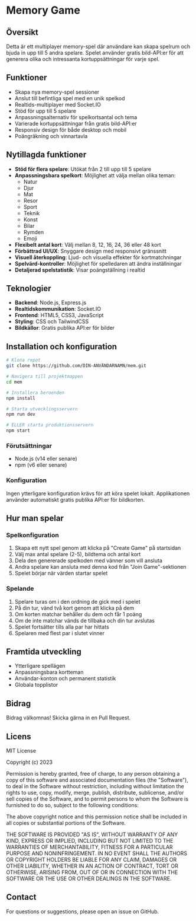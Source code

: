 # Memory Game

## Översikt
Detta är ett multiplayer memory-spel där användare kan skapa spelrum och bjuda in upp till 5 andra spelare. Spelet använder gratis bild-API:er för att generera olika och intressanta kortuppsättningar för varje spel.

## Funktioner
- Skapa nya memory-spel sessioner
- Anslut till befintliga spel med en unik spelkod
- Realtids-multiplayer med Socket.IO
- Stöd för upp till 5 spelare
- Anpassningsalternativ för spelkortsantal och tema
- Varierade kortuppsättningar från gratis bild-API:er
- Responsiv design för både desktop och mobil
- Poängräkning och vinnartavla

## Nytillagda funktioner
- **Stöd för flera spelare**: Utökat från 2 till upp till 5 spelare
- **Anpassningsbara spelkort**: Möjlighet att välja mellan olika teman:
  - Natur
  - Djur
  - Mat
  - Resor
  - Sport
  - Teknik
  - Konst
  - Bilar
  - Rymden
  - Emoji
- **Flexibelt antal kort**: Välj mellan 8, 12, 16, 24, 36 eller 48 kort
- **Förbättrad UI/UX**: Snyggare design med responsivt gränssnitt
- **Visuell återkoppling**: Ljud- och visuella effekter för kortmatchningar
- **Spelvärd-kontroller**: Möjlighet för spelledaren att ändra inställningar
- **Detaljerad spelstatistik**: Visar poängställning i realtid

## Teknologier
- **Backend**: Node.js, Express.js
- **Realtidskommunikation**: Socket.IO
- **Frontend**: HTML5, CSS3, JavaScript
- **Styling**: CSS och TailwindCSS
- **Bildkällor**: Gratis publika API:er för bilder

## Installation och konfiguration
```bash
# Klona repot
git clone https://github.com/DIN-ANVÄNDARNAMN/mem.git

# Navigera till projektmappen
cd mem

# Installera beroenden
npm install

# Starta utvecklingsservern
npm run dev

# ELLER starta produktionsservern
npm start
```

### Förutsättningar
- Node.js (v14 eller senare)
- npm (v6 eller senare)

### Konfiguration
Ingen ytterligare konfiguration krävs för att köra spelet lokalt. Applikationen använder automatiskt gratis publika API:er för bildkorten.

## Hur man spelar

### Spelkonfiguration
1. Skapa ett nytt spel genom att klicka på "Create Game" på startsidan
2. Välj max antal spelare (2-5), bildtema och antal kort
3. Dela den genererade spelkoden med vänner som vill ansluta
4. Andra spelare kan ansluta med denna kod från "Join Game"-sektionen
5. Spelet börjar när värden startar spelet

### Spelande
1. Spelare turas om i den ordning de gick med i spelet
2. På din tur, vänd två kort genom att klicka på dem
3. Om korten matchar behåller du dem och får 1 poäng
4. Om de inte matchar vänds de tillbaka och din tur avslutas
5. Spelet fortsätter tills alla par har hittats
6. Spelaren med flest par i slutet vinner

## Framtida utveckling
- Ytterligare spellägen
- Anpassningsbara kortteman
- Användar-konton och permanent statistik
- Globala topplistor

## Bidrag
Bidrag välkomnas! Skicka gärna in en Pull Request.

## Licens
MIT License

Copyright (c) 2023

Permission is hereby granted, free of charge, to any person obtaining a copy
of this software and associated documentation files (the "Software"), to deal
in the Software without restriction, including without limitation the rights
to use, copy, modify, merge, publish, distribute, sublicense, and/or sell
copies of the Software, and to permit persons to whom the Software is
furnished to do so, subject to the following conditions:

The above copyright notice and this permission notice shall be included in all
copies or substantial portions of the Software.

THE SOFTWARE IS PROVIDED "AS IS", WITHOUT WARRANTY OF ANY KIND, EXPRESS OR
IMPLIED, INCLUDING BUT NOT LIMITED TO THE WARRANTIES OF MERCHANTABILITY,
FITNESS FOR A PARTICULAR PURPOSE AND NONINFRINGEMENT. IN NO EVENT SHALL THE
AUTHORS OR COPYRIGHT HOLDERS BE LIABLE FOR ANY CLAIM, DAMAGES OR OTHER
LIABILITY, WHETHER IN AN ACTION OF CONTRACT, TORT OR OTHERWISE, ARISING FROM,
OUT OF OR IN CONNECTION WITH THE SOFTWARE OR THE USE OR OTHER DEALINGS IN THE
SOFTWARE.

## Contact
For questions or suggestions, please open an issue on GitHub.
